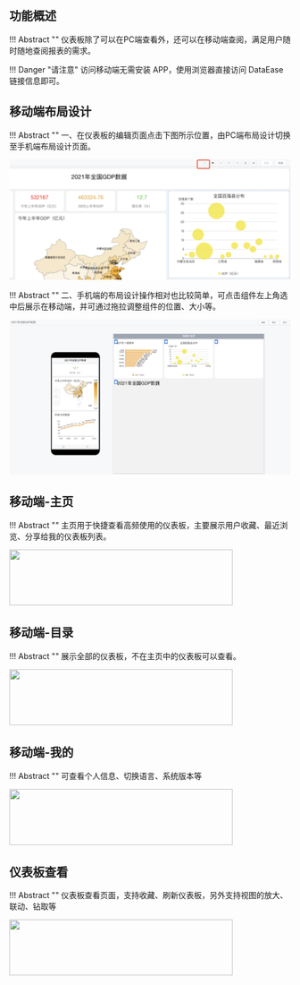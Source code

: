 ## 功能概述

!!! Abstract ""
    仪表板除了可以在PC端查看外，还可以在移动端查阅，满足用户随时随地查阅报表的需求。

!!! Danger "请注意"
    访问移动端无需安装 APP，使用浏览器直接访问 DataEase 链接信息即可。

## 移动端布局设计

!!! Abstract ""
    一、在仪表板的编辑页面点击下图所示位置，由PC端布局设计切换至手机端布局设计页面。

![移动端布局设计](../img/app/移动端入口.png)

!!! Abstract ""
    二、手机端的布局设计操作相对也比较简单，可点击组件左上角选中后展示在移动端，并可通过拖拉调整组件的位置、大小等。

![移动端布局设计](../img/app/移动端布局.png)

## 移动端-主页

!!! Abstract ""
    主页用于快捷查看高频使用的仪表板，主要展示用户收藏、最近浏览、分享给我的仪表板列表。 

<img src='../../img/app/主页.jpeg' height="100px" width="400px"/>

## 移动端-目录

!!! Abstract ""
    展示全部的仪表板，不在主页中的仪表板可以查看。

<img src='../../img/app/目录.png' height="100px" width="400px"/>

## 移动端-我的

!!! Abstract ""
    可查看个人信息、切换语言、系统版本等

<img src='../../img/app/我的.jpeg' height="100px" width="400px"/>

## 仪表板查看

!!! Abstract ""
    仪表板查看页面，支持收藏、刷新仪表板，另外支持视图的放大、联动、钻取等

<img src='../../img/app/仪表板查看.jpeg' height="100px" width="400px"/>
